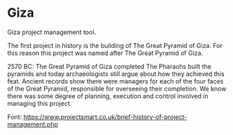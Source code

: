 # Giza
Giza project management tool.

The first project in history is the building of The Great Pyramid of Giza. For this reason this project was named after The Great Pyramid of Giza.

2570 BC: The Great Pyramid of Giza completed
The Pharaohs built the pyramids and today archaeologists still argue about how they achieved this feat. Ancient records show there were managers for each of the four faces of the Great Pyramid, responsible for overseeing their completion. We know there was some degree of planning, execution and control involved in managing this project.

Font: https://www.projectsmart.co.uk/brief-history-of-project-management.php
